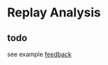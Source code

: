 # Replay Analysis

## todo

see example [feedback](./output/CAE7013011EFA9DB5C4584B38DA4222F.feedback.md)